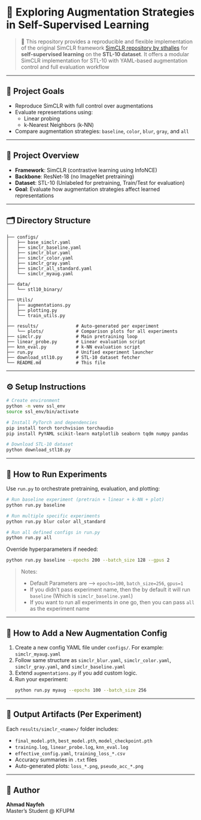 # 🧠 Exploring Augmentation Strategies in Self-Supervised Learning

> 🔬 This repository provides a reproducible and flexible implementation of the original SimCLR framework [SimCLR repository by sthalles](https://github.com/sthalles/SimCLR/tree/master) for **self-supervised learning** on the **STL-10 dataset**. It offers a modular SimCLR implementation for STL-10 with YAML-based augmentation control and full evaluation workflow

---

## 📌 Project Goals

- Reproduce SimCLR with full control over augmentations
- Evaluate representations using:
  - Linear probing
  - k-Nearest Neighbors (k-NN)
- Compare augmentation strategies: `baseline`, `color`, `blur`, `gray`, and `all`

---

## 📌 Project Overview

- **Framework**: SimCLR (contrastive learning using InfoNCE)
- **Backbone**: ResNet-18 (no ImageNet pretraining)
- **Dataset**: STL-10 (Unlabeled for pretraining, Train/Test for evaluation)
- **Goal**: Evaluate how augmentation strategies affect learned representations

---

## 🗂️ Directory Structure

```
├── configs/
│   ├── base_simclr.yaml
│   ├── simclr_baseline.yaml
│   ├── simclr_blur.yaml
│   ├── simclr_color.yaml
│   ├── simclr_gray.yaml
│   ├── simclr_all_standard.yaml
│   └── simclr_myaug.yaml
│
├── data/
│   └── stl10_binary/
│
├── Utils/
│   ├── augmentations.py
│   ├── plotting.py
│   └── train_utils.py
│
├── results/              # Auto-generated per experiment
│   └── plots/            # Comparison plots for all experiments
├── simclr.py             # Main pretraining loop
├── linear_probe.py       # Linear evaluation script
├── knn_eval.py           # k-NN evaluation script
├── run.py                # Unified experiment launcher
├── download_stl10.py     # STL-10 dataset fetcher
└── README.md             # This file
```

---

## ⚙️ Setup Instructions

```bash
# Create environment
python -m venv ssl_env
source ssl_env/bin/activate

# Install PyTorch and dependencies
pip install torch torchvision torchaudio
pip install PyYAML scikit-learn matplotlib seaborn tqdm numpy pandas

# Download STL-10 dataset
python download_stl10.py
```

---

## 🚀 How to Run Experiments

Use `run.py` to orchestrate pretraining, evaluation, and plotting:

```bash
# Run baseline experiment (pretrain + linear + k-NN + plot)
python run.py baseline

# Run multiple specific experiments
python run.py blur color all_standard

# Run all defined configs in run.py
python run.py all
```

Override hyperparameters if needed:
```bash
python run.py baseline --epochs 200 --batch_size 128 --gpus 2
```

> Notes:
> - Default Parameters are --> `epochs=100`, `batch_size=256`, `gpus=1`
> - If you didn't pass experiment name, then the by default it will run `baseline` (Which is `simclr_baseline.yaml`)
> - If you want to run all experiments in one go, then you can pass `all` as the experiment name

---

## 🧩 How to Add a New Augmentation Config

1. Create a new config YAML file under `configs/`. For example: `simclr_myaug.yaml`
2. Follow same structure as `simclr_blur.yaml`, `simclr_color.yaml`, `simclr_gray.yaml`, and `simclr_baseline.yaml`
3. Extend `augmentations.py` if you add custom logic.
4. Run your experiment:
   ```bash
   python run.py myaug --epochs 100 --batch_size 256
   ```

---

## 📁 Output Artifacts (Per Experiment)

Each `results/simclr_<name>/` folder includes:
- `final_model.pth`, `best_model.pth`, `model_checkpoint.pth`
- `training.log`, `linear_probe.log`, `knn_eval.log`
- `effective_config.yaml`, `training_loss_*.csv`
- Accuracy summaries in `.txt` files
- Auto-generated plots: `loss_*.png`, `pseudo_acc_*.png`

---

## 👤 Author

**Ahmad Nayfeh**  
Master’s Student @ KFUPM


